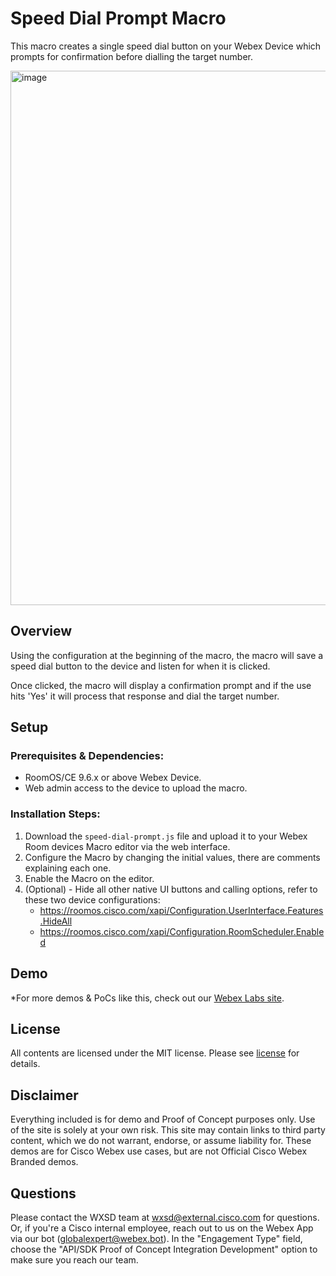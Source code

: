 # Speed Dial Prompt Macro

This macro creates a single speed dial button on your Webex Device which prompts for confirmation before dialling the target number.

<img width="855" alt="image" src="https://github.com/wxsd-sales/speed-dial-prompt-macro/assets/21026209/bb103121-715f-46ac-b01e-1e614a363897">


## Overview

Using the configuration at the beginning of the macro, the macro will save a speed dial button to the device and listen for when it is clicked.

Once clicked, the macro will display a confirmation prompt and if the use hits 'Yes' it will process that response and dial the target number.


## Setup

### Prerequisites & Dependencies: 

- RoomOS/CE 9.6.x or above Webex Device.
- Web admin access to the device to upload the macro.


### Installation Steps:
1. Download the ``speed-dial-prompt.js`` file and upload it to your Webex Room devices Macro editor via the web interface.
2. Configure the Macro by changing the initial values, there are comments explaining each one.
3. Enable the Macro on the editor.
4. (Optional) - Hide all other native UI buttons and calling options, refer to these two device configurations:
    - https://roomos.cisco.com/xapi/Configuration.UserInterface.Features.HideAll
    - https://roomos.cisco.com/xapi/Configuration.RoomScheduler.Enabled
    
## Demo

*For more demos & PoCs like this, check out our [Webex Labs site](https://collabtoolbox.cisco.com/webex-labs).


## License

All contents are licensed under the MIT license. Please see [license](LICENSE) for details.


## Disclaimer

Everything included is for demo and Proof of Concept purposes only. Use of the site is solely at your own risk. This site may contain links to third party content, which we do not warrant, endorse, or assume liability for. These demos are for Cisco Webex use cases, but are not Official Cisco Webex Branded demos.


## Questions
Please contact the WXSD team at [wxsd@external.cisco.com](mailto:wxsd@external.cisco.com?subject=speed-dial-prompt-macro) for questions. Or, if you're a Cisco internal employee, reach out to us on the Webex App via our bot (globalexpert@webex.bot). In the "Engagement Type" field, choose the "API/SDK Proof of Concept Integration Development" option to make sure you reach our team. 
